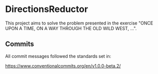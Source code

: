 # DirectionsReductor
This project aims to solve the problem presented in the exercise "ONCE UPON A TIME, ON A WAY THROUGH THE OLD WILD WEST, …".

## Commits
All commit messages followed the standards set in:

https://www.conventionalcommits.org/en/v1.0.0-beta.2/
